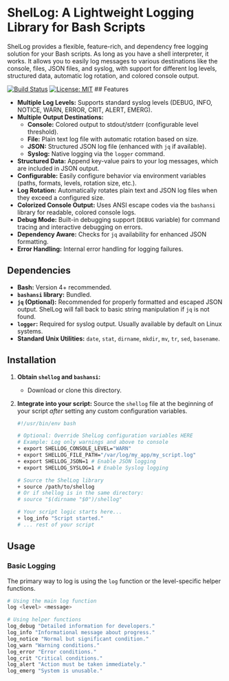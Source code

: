 
# ShelLog: A Lightweight Logging Library for Bash Scripts

ShelLog provides a flexible, feature-rich, and dependency free logging solution for your Bash scripts. As long as you have a shell interpreter, it works. It allows you to easily log messages to various destinations like the console, files, JSON files, and syslog, with support for different log levels, structured data, automatic log rotation, and colored console output.

[![Build Status](https://img.shields.io/badge/build-passing-brightgreen)](https://github.com/YOUR_USERNAME/shellog)
[![License: MIT](https://img.shields.io/badge/License-MIT-yellow.svg)](https://opensource.org/licenses/MIT) ## Features

* **Multiple Log Levels:** Supports standard syslog levels (DEBUG, INFO, NOTICE, WARN, ERROR, CRIT, ALERT, EMERG).
* **Multiple Output Destinations:**
    * **Console:** Colored output to stdout/stderr (configurable level threshold).
    * **File:** Plain text log file with automatic rotation based on size.
    * **JSON:** Structured JSON log file (enhanced with `jq` if available).
    * **Syslog:** Native logging via the `logger` command.
* **Structured Data:** Append key-value pairs to your log messages, which are included in JSON output.
* **Configurable:** Easily configure behavior via environment variables (paths, formats, levels, rotation size, etc.).
* **Log Rotation:** Automatically rotates plain text and JSON log files when they exceed a configured size.
* **Colorized Console Output:** Uses ANSI escape codes via the `bashansi` library for readable, colored console logs.
* **Debug Mode:** Built-in debugging support (`DEBUG` variable) for command tracing and interactive debugging on errors.
* **Dependency Aware:** Checks for `jq` availability for enhanced JSON formatting.
* **Error Handling:** Internal error handling for logging failures.

## Dependencies

* **Bash:** Version 4+ recommended.
* **`bashansi` library:** Bundled.
* **`jq` (Optional):** Recommended for properly formatted and escaped JSON output. ShelLog will fall back to basic string manipulation if `jq` is not found.
* **`logger`:** Required for syslog output. Usually available by default on Linux systems.
* **Standard Unix Utilities:** `date`, `stat`, `dirname`, `mkdir`, `mv`, `tr`, `sed`, `basename`.

## Installation

1.  **Obtain `shellog` and `bashansi`:**
    * Download or clone this directory.

2.  **Integrate into your script:**
    Source the `shellog` file at the beginning of your script *after* setting any custom configuration variables.

    ```bash
    #!/usr/bin/env bash

    # Optional: Override ShelLog configuration variables HERE
    # Example: Log only warnings and above to console
    + export SHELLOG_CONSOLE_LEVEL="WARN"
    + export SHELLOG_FILE_PATH="/var/log/my_app/my_script.log"
    + export SHELLOG_JSON=1 # Enable JSON logging
    + export SHELLOG_SYSLOG=1 # Enable Syslog logging

    # Source the ShelLog library
    + source /path/to/shellog
    # Or if shellog is in the same directory:
    # source "$(dirname "$0")/shellog"

    # Your script logic starts here...
    + log_info "Script started."
    # ... rest of your script
    ```

## Usage

### Basic Logging

The primary way to log is using the `log` function or the level-specific helper functions.

```bash
# Using the main log function
log <level> <message>

# Using helper functions
log_debug "Detailed information for developers."
log_info "Informational message about progress."
log_notice "Normal but significant condition."
log_warn "Warning conditions."
log_error "Error conditions."
log_crit "Critical conditions."
log_alert "Action must be taken immediately."
log_emerg "System is unusable."
```
